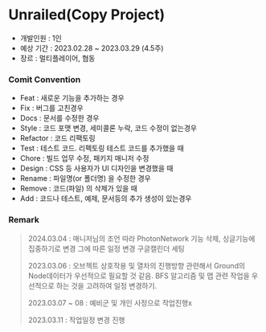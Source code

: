 # Unrailed(Copy Project)
- 개발인원 : 1인
- 예상 기간 : 2023.02.28 ~ 2023.03.29 (4.5주)
- 장르 : 멀티플레이어, 협동

### Comit Convention
- Feat : 새로운 기능을 추가하는 경우
- Fix : 버그를 고친경우
- Docs : 문서를 수정한 경우
- Style : 코드 포맷 변경, 세미콜론 누락, 코드 수정이 없는경우
- Refactor : 코드 리팩토링
- Test : 테스트 코드. 리펙토링 테스트 코드를 추가했을 때
- Chore : 빌드 업무 수정, 패키지 매니저 수정
- Design : CSS 등 사용자가 UI 디자인을 변경했을 때
- Rename : 파일명(or 폴더명) 을 수정한 경우
- Remove : 코드(파일) 의 삭제가 있을 때
- Add : 코드나 테스트, 예제, 문서등의 추가 생성이 있는경우

### Remark

> 2024.03.04 : 매니저님의 조언 따라 PhotonNetwork 기능 삭제, 싱글기능에 집중하기로 변경
> 그에 따른 일정 변경 구글캘린더 세팅
>
> 2023.03.06 : 오브젝트 상호작용 및 열차의 진행방향 관련해서 Ground의 Node데이터가 우선적으로 필요할 것 같음. BFS 알고리즘 및 맵 관련 작업을 우선적으로 하는 것을 고려하여 일정 변경하기.
> 
> 2023.03.07 ~ 08 : 예비군 및 개인 사정으로 작업진행x
>
> 2023.03.11 : 작업일정 변경 진행
